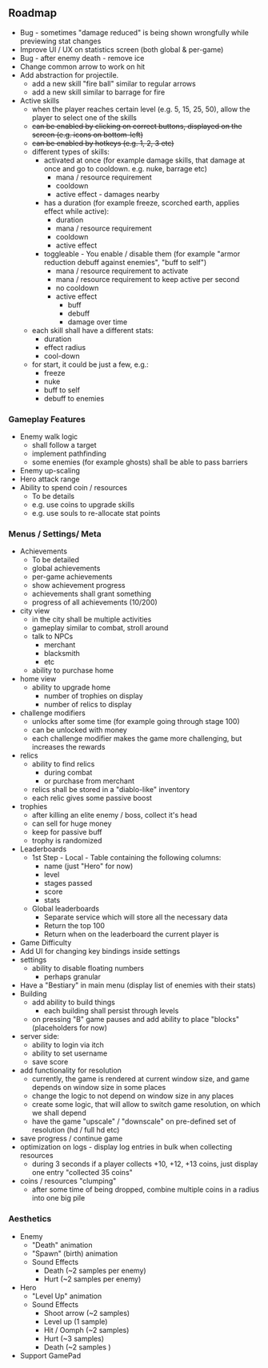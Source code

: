 ## Roadmap

- Bug - sometimes "damage reduced" is being shown wrongfully while previewing stat changes
- Improve UI / UX on statistics screen (both global & per-game)
- Bug - after enemy death - remove ice
- Change common arrow to work on hit
- Add abstraction for projectile.
  - add a new skill "fire ball" similar to regular arrows
  - add a new skill similar to barrage for fire
- Active skills
  - when the player reaches certain level (e.g. 5, 15, 25, 50), allow the player to select one of the skills
  - ~~can be enabled by clicking on correct buttons, displayed on the screen (e.g. icons on bottom-left)~~
  - ~~can be enabled by hotkeys (e.g. 1, 2, 3 etc)~~
  - different types of skills:
    - activated at once (for example damage skills, that damage at once and go to cooldown. e.g. nuke, barrage etc)
      - mana / resource requirement
      - cooldown
      - active effect - damages nearby
    - has a duration (for example freeze, scorched earth, applies effect while active):
      - duration
      - mana / resource requirement
      - cooldown
      - active effect
    - toggleable - You enable / disable them (for example "armor reduction debuff against enemies", "buff to self")
      - mana / resource requirement to activate
      - mana / resource requirement to keep active per second
      - no cooldown
      - active effect
        - buff
        - debuff
        - damage over time
  - each skill shall have a different stats:
    - duration
    - effect radius
    - cool-down
  - for start, it could be just a few, e.g.:
    - freeze
    - nuke
    - buff to self
    - debuff to enemies

### Gameplay Features

- Enemy walk logic
  - shall follow a target
  - implement pathfinding
  - some enemies (for example ghosts) shall be able to pass barriers
- Enemy up-scaling
- Hero attack range
- Ability to spend coin / resources
  - To be details
  - e.g. use coins to upgrade skills
  - e.g. use souls to re-allocate stat points

### Menus / Settings/ Meta

- Achievements
  - To be detailed
  - global achievements
  - per-game achievements
  - show achievement progress
  - achievements shall grant something
  - progress of all achievements (10/200)
- city view
  - in the city shall be multiple activities
  - gameplay similar to combat, stroll around
  - talk to NPCs
    - merchant
    - blacksmith
    - etc
  - ability to purchase home
- home view
  - ability to upgrade home
    - number of trophies on display
    - number of relics to display
- challenge modifiers
  - unlocks after some time (for example going through stage 100)
  - can be unlocked with money
  - each challenge modifier makes the game more challenging, but increases the rewards
- relics
  - ability to find relics
    - during combat
    - or purchase from merchant
  - relics shall be stored in a "diablo-like" inventory
  - each relic gives some passive boost
- trophies
  - after killing an elite enemy / boss, collect it's head
  - can sell for huge money
  - keep for passive buff
  - trophy is randomized
- Leaderboards
  - 1st Step - Local - Table containing the following columns:
    - name (just "Hero" for now)
    - level
    - stages passed
    - score
    - stats
  - Global leaderboards
    - Separate service which will store all the necessary data
    - Return the top 100
    - Return when on the leaderboard the current player is
- Game Difficulty
- Add UI for changing key bindings inside settings
- settings
  - ability to disable floating numbers
    - perhaps granular
- Have a "Bestiary" in main menu (display list of enemies with their stats)
- Building
  - add ability to build things
    - each building shall persist through levels
  - on pressing "B" game pauses and add ability to place "blocks" (placeholders for now)
- server side:
  - ability to login via itch
  - ability to set username
  - save score
- add functionality for resolution
  - currently, the game is rendered at current window size, and game depends on window size in some places
  - change the logic to not depend on window size in any places
  - create some logic, that will allow to switch game resolution, on which we shall depend
  - have the game "upscale" / "downscale" on pre-defined set of resolution (hd / full hd etc)
- save progress / continue game
- optimization on logs - display log entries in bulk when collecting resources
  - during 3 seconds if a player collects +10, +12, +13 coins, just display one entry "collected 35 coins"
- coins / resources "clumping"
  - after some time of being dropped, combine multiple coins in a radius into one big pile

### Aesthetics

- Enemy
  - "Death" animation
  - "Spawn" (birth) animation
  - Sound Effects
    - Death (~2 samples per enemy)
    - Hurt (~2 samples per enemy)
- Hero
  - "Level Up" animation
  - Sound Effects
    - Shoot arrow (~2 samples)
    - Level up (1 sample)
    - Hit / Oomph (~2 samples)
    - Hurt (~3 samples)
    - Death (~2 samples )
- Support GamePad
